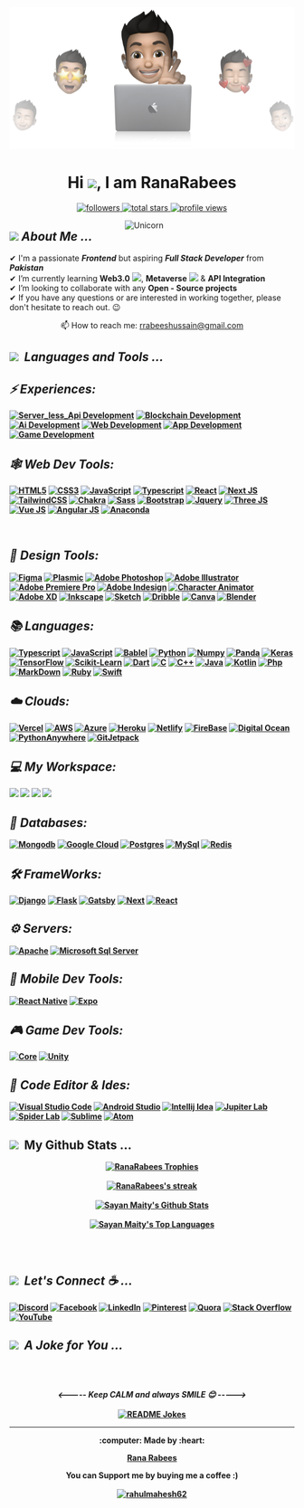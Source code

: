 <p align="center">
  <img src="./Hero.png"/>
</p>
<h1 align="center">Hi <img src="https://raw.githubusercontent.com/MartinHeinz/MartinHeinz/master/wave.gif" width="50">, I am RanaRabees</h1>

<p align="center">
<a href="https://github.com/RanaRabees?tab=followers">
  <img alt="followers" title="Follow me on Github" src="https://custom-icon-badges.demolab.com/github/followers/RanaRabees?color=236ad3&labelColor=1155ba&style=for-the-badge&logo=person-add&label=Followers&logoColor=white"/>
</a>
<a href="https://github.com/RanaRabees?tab=stars">
  <img alt="total stars" title="Total stars on GitHub" src="https://custom-icon-badges.demolab.com/github/stars/RanaRabees?color=55960c&style=for-the-badge&labelColor=488207&logo=star"/>

  <a href="https://github.com/RanaRabees">
	<img src="https://komarev.com/ghpvc/?username=RanaRabees&style=for-the-badge&color=blue" alt="profile views" title="Profile views on GitHub"/>
  </a>
</p>

<img align="right" width=300 alt="Unicorn" src="https://cdn.dribbble.com/users/1059583/screenshots/4171367/coding-freak.gif" />

## <img src="https://media.giphy.com/media/ObNTw8Uzwy6KQ/giphy.gif" width="34">&nbsp;***About Me ...***

✔ I'm a passionate ***Frontend*** but aspiring ***Full Stack Developer*** from ***Pakistan*** <br>
✔ I’m currently learning **Web3.0** <img height="14" src="https://reebaal-hussain.vercel.app/icons8-web-64.png">, **Metaverse** <img height="13" src="https://reebaal-hussain.vercel.app/icons8-metaverse-64.png"> & **API Integration**<br>
✔ I’m looking to collaborate with any **Open - Source projects**<br>
✔ If you have any questions or are interested in working together, please don't hesitate to reach out. 😉<br>
<p align='center'>
  📫 How to reach me: <a href='mailto:rrabeeshussain@gmail.com'>rrabeeshussain@gmail.com</a><br>
</p>

 ## <img src="https://media4.giphy.com/media/EYc4JlaJHXrEaSonAj/giphy.gif?cid=ecf05e47cfmfn1zxtc28oeth2y6mh4oahnibjrh3ldkdosza&rid=giphy.gif&ct=s" width="45">&nbsp;&nbsp;***Languages and Tools ...***
 


<h2><b><i align='center'> ⚡ Experiences: <br> <b /></i></h2>
  
[![Server_less_Api Development](https://img.shields.io/badge/Server_less_Api%20Development-20232A?style=for-the-badge&logo=Server_less_Api%20Development&logoColor=61DAFB)](https://github.com/RanaRabees)
[![Blockchain Development](https://img.shields.io/badge/Blockchain%20Development-20232A?style=for-the-badge&logo=Blockchain%20Development&logoColor=61DAFB)](https://github.com/RanaRabees)
[![Ai Development](https://img.shields.io/badge/Ai%20Development-20232A?style=for-the-badge&logo=Ai%20Development&logoColor=61DAFB)](https://github.com/RanaRabees)
[![Web Development](https://img.shields.io/badge/Web%20Development-20232A?style=for-the-badge&logo=Web%20Development&logoColor=61DAFB)](https://github.com/RanaRabees)
[![App Development](https://img.shields.io/badge/App%20Development-20232A?style=for-the-badge&logo=App%20Development&logoColor=61DAFB)](https://github.com/RanaRabees)
[![Game Development](https://img.shields.io/badge/Game%20Development-20232A?style=for-the-badge&logo=Game%20Development&logoColor=61DAFB)](https://github.com/RanaRabees)
  


<h2><b><i align='center'> 🕸️ Web Dev Tools: <br> <b /></i></h2>
  
[![HTML5](https://img.shields.io/badge/HTML5-E34F26?style=for-the-badge&logo=html5&logoColor=white)](https://github.com/RanaRabees)
[![CSS3](https://img.shields.io/badge/CSS3-1572B6?style=for-the-badge&logo=css3&logoColor=whit)](https://github.com/RanaRabees)
[![JavaScript](https://img.shields.io/badge/JavaScript-F7DF1E?style=for-the-badge&logo=javascript&logoColor=black)](https://github.com/RanaRabees)
[![Typescript](https://img.shields.io/badge/TypeScript-007ACC?style=for-the-badge&logo=typescript&logoColor=white)](https://github.com/RanaRabees)
[![React](https://img.shields.io/badge/React-20232A?style=for-the-badge&logo=react&logoColor=61DAFB)](https://github.com/RanaRabees)
[![Next JS](https://img.shields.io/badge/Next-black?style=for-the-badge&logo=next.js&logoColor=whit)](https://github.com/RanaRabees)
[![TailwindCSS](https://img.shields.io/badge/tailwindcss-%2338B2AC.svg?style=for-the-badge&logo=tailwind-css&logoColor=white)](https://github.com/RanaRabees)
[![Chakra](https://camo.githubusercontent.com/cc9699ba2e9366e1ea5cfc4ed7b8cdde446c40d13409cdc4773caae774dabfc8/68747470733a2f2f696d672e736869656c64732e696f2f62616467652f6368616b72612d2532333445443143352e7376673f7374796c653d666f722d7468652d6261646765266c6f676f3d6368616b72617569266c6f676f436f6c6f723d7768697465)](https:github.com/RanaRabees)
[![Sass](https://camo.githubusercontent.com/aa2d67d682b7d59cb0955695b192fc1390c9da34e90aa0c63079c411d01a9c66/68747470733a2f2f696d672e736869656c64732e696f2f62616467652f534153532d686f7470696e6b2e7376673f7374796c653d666f722d7468652d6261646765266c6f676f3d53415353266c6f676f436f6c6f723d7768697465)](https://github.com/RanaRabees)
[![Bootstrap](https://img.shields.io/badge/Bootstrap-563D7C?style=for-the-badge&logo=bootstrap&logoColor=white)](https://github.com/RanaRabees)
[![Jquery](https://camo.githubusercontent.com/d03eebeb5b432e60d3ed07e832e828f95e85f593c82b35f48bb24aa362f962a3/68747470733a2f2f696d672e736869656c64732e696f2f62616467652f6a71756572792d2532333037363941442e7376673f7374796c653d666f722d7468652d6261646765266c6f676f3d6a7175657279266c6f676f436f6c6f723d7768697465)](https://github.com/RanaRabees)
[![Three JS](https://camo.githubusercontent.com/e46148ed5e9cdfcec09a9b969a88e5c0793d62383884d93c058ffaa21405c03e/68747470733a2f2f696d672e736869656c64732e696f2f62616467652f74687265656a732d626c61636b3f7374796c653d666f722d7468652d6261646765266c6f676f3d74687265652e6a73266c6f676f436f6c6f723d7768697465)](https://github.com/RanaRabees)
[![Vue JS](https://camo.githubusercontent.com/372b662f4b2de885acce0f4619ab56a4ed9259d577cbdac8933b293d6e6f9f3f/68747470733a2f2f696d672e736869656c64732e696f2f62616467652f7675656a732d2532333335343935652e7376673f7374796c653d666f722d7468652d6261646765266c6f676f3d767565646f746a73266c6f676f436f6c6f723d253233344643303844)](https://github.com/RanaRabees)
[![Angular JS](https://camo.githubusercontent.com/0d7ee196556f885375bfd6c271a78a6c954a9a0e9f537074f1be7dde71142933/68747470733a2f2f696d672e736869656c64732e696f2f62616467652f616e67756c61722e6a732d2532334532333233372e7376673f7374796c653d666f722d7468652d6261646765266c6f676f3d616e67756c61726a73266c6f676f436f6c6f723d7768697465 "Angular.js")](https://github.com/RanaRabees)
[![Anaconda](https://camo.githubusercontent.com/b92df6010fa9372dafa7b14aa96fe86d6a8c9175fbc8253b3c044aaa004ecf7e/68747470733a2f2f696d672e736869656c64732e696f2f62616467652f416e61636f6e64612d2532333434413833332e7376673f7374796c653d666f722d7468652d6261646765266c6f676f3d616e61636f6e6461266c6f676f436f6c6f723d7768697465)](https://github.com/RanaRabees)

<br />
  


<h2><b><i align='center'> 🍧 Design Tools: <br> <b /></i></h2>
  
[![Figma](https://camo.githubusercontent.com/9a8ccd8ae319ddac9934db226e7834d7e1c61a31076e7d7c04ecb5bf352967aa/68747470733a2f2f696d672e736869656c64732e696f2f62616467652f6669676d612d2532334632344531452e7376673f7374796c653d666f722d7468652d6261646765266c6f676f3d6669676d61266c6f676f436f6c6f723d7768697465)](https://github.com/RanaRabees)
[![Plasmic](https://img.shields.io/badge/Plasmic-20232A?style=for-the-badge&logo=Plasmic&logoColor=61DAFB)](https://github.com/RanaRabees)
[![Adobe Photoshop](https://camo.githubusercontent.com/8ffe85b1568f67f58bb9988e94edcd0694f2fcc3703fc41752250349bc8ffba5/68747470733a2f2f696d672e736869656c64732e696f2f62616467652f61646f626570686f746f73686f702d2532333331413846462e7376673f7374796c653d666f722d7468652d6261646765266c6f676f3d61646f626570686f746f73686f70266c6f676f436f6c6f723d7768697465)](https://github.com/RanaRabees)
[![Adobe Illustrator](https://camo.githubusercontent.com/adebf69c3dfb7263c36029d63cec270d152374fe8591bd3b7ebed6027cee5cc1/68747470733a2f2f696d672e736869656c64732e696f2f62616467652f61646f6265696c6c7573747261746f722d2532334646394130302e7376673f7374796c653d666f722d7468652d6261646765266c6f676f3d61646f6265696c6c7573747261746f72266c6f676f436f6c6f723d7768697465)](https://github.com/RanaRabees)
[![Adobe Premiere Pro](https://camo.githubusercontent.com/7ac396d491f17b8487df277a8542f9fe3267eb9146910cc688ee8a6addb7ae15/68747470733a2f2f696d672e736869656c64732e696f2f62616467652f41646f62652532305072656d6965726525323050726f2d3939393946462e7376673f7374796c653d666f722d7468652d6261646765266c6f676f3d41646f62652532305072656d6965726525323050726f266c6f676f436f6c6f723d7768697465)](https://github.com/RanaRabees)
[![Adobe Indesign](https://camo.githubusercontent.com/77cb7e70c2315a3a8c57890526fca0877e8601f4e2fb325cc9ac45ed8f3ea460/68747470733a2f2f696d672e736869656c64732e696f2f62616467652f41646f6265253230496e44657369676e2d3439303231463f7374796c653d666f722d7468652d6261646765266c6f676f3d61646f6265696e64657369676e266c6f676f436f6c6f723d7768697465)](https://github.com/RanaRabees)
[![Character Animator](https://img.shields.io/badge/-Character%20Animator-orange)](https://github.com/RanaRabees)
[![Adobe XD](https://camo.githubusercontent.com/9171242d49b730e4161ecb2a4d2d40493f4dda51e9fe699919ea7c5ea92250ad/68747470733a2f2f696d672e736869656c64732e696f2f62616467652f41646f626525323058442d3437303133373f7374796c653d666f722d7468652d6261646765266c6f676f3d41646f62652532305844266c6f676f436f6c6f723d23464636314636)](https://github.com/RanaRabees)
[![Inkscape](https://camo.githubusercontent.com/bae7086a19b2448e35827886725754efab56b29eeb72cc5d77e1eec3a71eed81/68747470733a2f2f696d672e736869656c64732e696f2f62616467652f496e6b73636170652d6530653065303f7374796c653d666f722d7468652d6261646765266c6f676f3d696e6b7363617065266c6f676f436f6c6f723d303830413133)](https://github.com/RanaRabees)
[![Sketch ](https://camo.githubusercontent.com/64d47153ba3b9bbac61109a4508e9769f9b6981c8e50fc3c2e9415ee96e97c5d/68747470733a2f2f696d672e736869656c64732e696f2f62616467652f536b657463682d4646423338373f7374796c653d666f722d7468652d6261646765266c6f676f3d736b65746368266c6f676f436f6c6f723d626c61636b)](https://github.com/RanaRabees)
[![Dribble](https://camo.githubusercontent.com/5c1b49450cb16f532040cd485e0d08a85a0bd9d4163f9d7798773740511495d8/68747470733a2f2f696d672e736869656c64732e696f2f62616467652f4472696262626c652d4541344338393f7374796c653d666f722d7468652d6261646765266c6f676f3d6472696262626c65266c6f676f436f6c6f723d7768697465)](https://github.com/RanaRabees)
[![Canva](https://camo.githubusercontent.com/5e97a4e428eb8bdf169c671b77ebe47f45cf9ca4e704e4bcac4932d3c8511ad6/68747470733a2f2f696d672e736869656c64732e696f2f62616467652f43616e76612d2532333030433443432e7376673f7374796c653d666f722d7468652d6261646765266c6f676f3d43616e7661266c6f676f436f6c6f723d7768697465)](https://github.com/RanaRabees)
[![Blender](https://camo.githubusercontent.com/d3d4132d3bcfda9732f65588f94f52ca19a7649071a9456275760c68646d6099/68747470733a2f2f696d672e736869656c64732e696f2f62616467652f626c656e6465722d2532334635373932412e7376673f7374796c653d666f722d7468652d6261646765266c6f676f3d626c656e646572266c6f676f436f6c6f723d7768697465)](https://github.com/RanaRabees)
  


<h2><b><i align='center'> 📚 Languages: <br> <b /></i></h2>
  

[![Typescript](https://img.shields.io/badge/TypeScript-007ACC?style=for-the-badge&logo=typescript&logoColor=white)](https://github.com/RanaRabees)
[![JavaScript](https://img.shields.io/badge/JavaScript-F7DF1E?style=for-the-badge&logo=javascript&logoColor=black)](https://github.com/RanaRabees)
[![Bablel](https://camo.githubusercontent.com/a8b1da67e08c2cb950a978c27d56b7a966427a4f911fe142843b8cc2aa6a1db5/68747470733a2f2f696d672e736869656c64732e696f2f62616467652f426162656c2d4639444333653f7374796c653d666f722d7468652d6261646765266c6f676f3d626162656c266c6f676f436f6c6f723d626c61636b)](https://github.com/RanaRabees)
[![Python](https://camo.githubusercontent.com/a1b2dac5667822ee0d98ae6d799da61987fd1658dfeb4d2ca6e3c99b1535ebd8/68747470733a2f2f696d672e736869656c64732e696f2f62616467652f707974686f6e2d3336373041303f7374796c653d666f722d7468652d6261646765266c6f676f3d707974686f6e266c6f676f436f6c6f723d666664643534)](https://github.com/RanaRabees)
[![Numpy](https://camo.githubusercontent.com/f737c8a9e60949e59f80fcca0b0019df76efb3c8ae56d38736bb93e44b447000/68747470733a2f2f696d672e736869656c64732e696f2f62616467652f70616e6461732d2532333135303435382e7376673f7374796c653d666f722d7468652d6261646765266c6f676f3d70616e646173266c6f676f436f6c6f723d7768697465)](https://github.com/RanaRabees)
[![Panda](https://camo.githubusercontent.com/a1c5e9056e3be1e1058d8517b025af60f61f75395a78245776db71a7703aff9c/68747470733a2f2f696d672e736869656c64732e696f2f62616467652f6e756d70792d2532333031333234332e7376673f7374796c653d666f722d7468652d6261646765266c6f676f3d6e756d7079266c6f676f436f6c6f723d7768697465)](https://github.com/RanaRabees)
[![Keras](https://camo.githubusercontent.com/96796a43b2c70f9c57f3ad251efd2073b828ab3037e4af502c7c409f9564d2b7/68747470733a2f2f696d672e736869656c64732e696f2f62616467652f4b657261732d2532334430303030302e7376673f7374796c653d666f722d7468652d6261646765266c6f676f3d4b65726173266c6f676f436f6c6f723d7768697465)](https://github.com/RanaRabees)
[![TensorFlow](https://camo.githubusercontent.com/fec001b73f0253a3b7036f8cd5135d35797f0db64e9399903fc62e588e15ef43/68747470733a2f2f696d672e736869656c64732e696f2f62616467652f54656e736f72466c6f772d2532334646364630302e7376673f7374796c653d666f722d7468652d6261646765266c6f676f3d54656e736f72466c6f77266c6f676f436f6c6f723d7768697465)](https://github.com/RanaRabees)
[![Scikit-Learn](https://camo.githubusercontent.com/5e8b6493343a841ed161f1862e7de688f67ba8809ad0a76a8f04af618ab2c3bf/68747470733a2f2f696d672e736869656c64732e696f2f62616467652f7363696b69742d2d6c6561726e2d2532334637393331452e7376673f7374796c653d666f722d7468652d6261646765266c6f676f3d7363696b69742d6c6561726e266c6f676f436f6c6f723d7768697465)](https://github.com/RanaRabees)
[![Dart](https://camo.githubusercontent.com/a0a1ad90011aa02e7e6f32be4998b8843f0884eed20b575c8a2189859550824d/68747470733a2f2f696d672e736869656c64732e696f2f62616467652f646172742d2532333031373543322e7376673f7374796c653d666f722d7468652d6261646765266c6f676f3d64617274266c6f676f436f6c6f723d7768697465)](https://github.com/RanaRabees)
[![C](https://camo.githubusercontent.com/5859172b2d0854f4d70d35118ae1fbb8d92f967ea654f1bb1bdae4a346d03926/68747470733a2f2f696d672e736869656c64732e696f2f62616467652f632d2532333030353939432e7376673f7374796c653d666f722d7468652d6261646765266c6f676f3d63266c6f676f436f6c6f723d7768697465)](https://github.com/RanaRabees)
[![C++](https://camo.githubusercontent.com/891c1fd9d2ab2adf1053e8514f469b94049769ccd9d2765c8e06e9c1b6da1b8c/68747470733a2f2f696d672e736869656c64732e696f2f62616467652f632b2b2d2532333030353939432e7376673f7374796c653d666f722d7468652d6261646765266c6f676f3d63253242253242266c6f676f436f6c6f723d7768697465)](https://github.com/RanaRabees)
[![Java](https://camo.githubusercontent.com/6cbecd63a9a8f83ee186885c446938820ffa8304942a284ee6e1e2acb2bfd822/68747470733a2f2f696d672e736869656c64732e696f2f62616467652f6a6176612d2532334544384230302e7376673f7374796c653d666f722d7468652d6261646765266c6f676f3d6a617661266c6f676f436f6c6f723d7768697465)](https://github.com/RanaRabees)
[![Kotlin](https://camo.githubusercontent.com/cdf0b26edbf443b16d9b2357b76f8557d527e4d80625fb844d5342462d654e9a/68747470733a2f2f696d672e736869656c64732e696f2f62616467652f6b6f746c696e2d2532333030393544352e7376673f7374796c653d666f722d7468652d6261646765266c6f676f3d6b6f746c696e266c6f676f436f6c6f723d7768697465)](https://github.com/RanaRabees)
[![Php](https://camo.githubusercontent.com/b7e290d2aeff9829bba45e897265ceebd34b25f6f7efba4b08e1b23cfe0815e7/68747470733a2f2f696d672e736869656c64732e696f2f62616467652f7068702d2532333737374242342e7376673f7374796c653d666f722d7468652d6261646765266c6f676f3d706870266c6f676f436f6c6f723d7768697465)](https://github.com/RanaRabees)
[![MarkDown](https://camo.githubusercontent.com/a44844ce4d3bf26f4685d5ae0e0fab359cdeca62ad71c675d3d89fd30f418665/68747470733a2f2f696d672e736869656c64732e696f2f62616467652f6d61726b646f776e2d2532333030303030302e7376673f7374796c653d666f722d7468652d6261646765266c6f676f3d6d61726b646f776e266c6f676f436f6c6f723d7768697465)](https://github.com/RanaRabees)
[![Ruby](https://camo.githubusercontent.com/5b61735c54b91b851198d6de978a3ff3f3f9b5c2428bd5ed7f28ced1c93a181c/68747470733a2f2f696d672e736869656c64732e696f2f62616467652f727562792d2532334343333432442e7376673f7374796c653d666f722d7468652d6261646765266c6f676f3d72756279266c6f676f436f6c6f723d7768697465)](https://github.com/RanaRabees)
[![Swift](https://camo.githubusercontent.com/55e1508d75defa7d658205a949df888cfc46f1fc0c933478c71a7d9bd208029a/68747470733a2f2f696d672e736869656c64732e696f2f62616467652f73776966742d4635344132413f7374796c653d666f722d7468652d6261646765266c6f676f3d7377696674266c6f676f436f6c6f723d7768697465)](https://github.com/RanaRabees)
  


<h2><b><i align='center'> ☁️ Clouds: <br> <b /></i></h2>
  
[![Vercel](https://camo.githubusercontent.com/22547aa007860433c23771dfd59d184297d9433adcf3082be8515a28a16cd875/68747470733a2f2f696d672e736869656c64732e696f2f62616467652f76657263656c2d2532333030303030302e7376673f7374796c653d666f722d7468652d6261646765266c6f676f3d76657263656c266c6f676f436f6c6f723d7768697465)](https://github.com/RanaRabees)
[![AWS](https://camo.githubusercontent.com/9281daa5684971fd3325661e3dd5fea86b21a902e3741a556fb636fbf0e2f3d4/68747470733a2f2f696d672e736869656c64732e696f2f62616467652f4157532d2532334646393930302e7376673f7374796c653d666f722d7468652d6261646765266c6f676f3d616d617a6f6e2d617773266c6f676f436f6c6f723d7768697465)](https://github.com/RanaRabees)
[![Azure](https://camo.githubusercontent.com/bdceff7844d6316ebd4afb3ef39502a89bc897b84819844c7dafb867e44d07ec/68747470733a2f2f696d672e736869656c64732e696f2f62616467652f617a7572652d2532333030373243362e7376673f7374796c653d666f722d7468652d6261646765266c6f676f3d617a7572652d6465766f7073266c6f676f436f6c6f723d7768697465)](https://github.com/RanaRabees)
[![Heroku](https://camo.githubusercontent.com/d18f98a93a8ca015503870e592f96dbdf86f41048e9de1fbbbd4b2dcc7c456b1/68747470733a2f2f696d672e736869656c64732e696f2f62616467652f6865726f6b752d2532333433303039382e7376673f7374796c653d666f722d7468652d6261646765266c6f676f3d6865726f6b75266c6f676f436f6c6f723d7768697465)](https://github.com/RanaRabees)
[![Netlify](https://camo.githubusercontent.com/dfb4109b571fbeb03ce2fe6eefb9eb9a3ca63e618e57002cc4b17d784baea807/68747470733a2f2f696d672e736869656c64732e696f2f62616467652f6e65746c6966792d2532333030303030302e7376673f7374796c653d666f722d7468652d6261646765266c6f676f3d6e65746c696679266c6f676f436f6c6f723d23303043374237)](https://github.com/RanaRabees)
[![FireBase](https://camo.githubusercontent.com/a65fcdf7030d79c00f4c3d8bab84de39107f5777fca4d12f0cb64440015183fe/68747470733a2f2f696d672e736869656c64732e696f2f62616467652f66697265626173652d2532333033394245352e7376673f7374796c653d666f722d7468652d6261646765266c6f676f3d6669726562617365)](https://github.com/RanaRabees)
[![Digital Ocean](https://camo.githubusercontent.com/34424849aa826b133406acdd126f455a7eb5d0369d2dac3d28ddbfcc40e054a9/68747470733a2f2f696d672e736869656c64732e696f2f62616467652f4469676974616c4f6365616e2d2532333031363766662e7376673f7374796c653d666f722d7468652d6261646765266c6f676f3d6469676974616c4f6365616e266c6f676f436f6c6f723d7768697465)](https://github.com/RanaRabees)
[![PythonAnywhere](https://img.shields.io/badge/PythonAnywhere-20232A?style=for-the-badge&logo=PythonAnywhere&logoColor=61DAFB)](https://github.com/RanaRabees)
[![GitJetpack](https://img.shields.io/badge/GitJetpack-20232A?style=for-the-badge&logo=GitJetpack&logoColor=61DAFB)](https://github.com/RanaRabees)
  


<h2><b><i align='center'> 💻 My Workspace: <br> <b /></i></h2>
  
<p>
  <img src="https://img.shields.io/badge/windows-%230078D6.svg?&style=for-the-badge&logo=windows&logoColor=white" />
  <img src="https://img.shields.io/badge/intel-core%20i5%2010th-%230071C5.svg?&style=for-the-badge&logo=intel&logoColor=white" />
  <img src="https://img.shields.io/badge/RAM-16GB-%230071C5.svg?&style=for-the-badge&logoColor=white" />
  <img src="https://img.shields.io/badge/nvidia-gtx%201650-%2376B900.svg?&style=for-the-badge&logo=nvidia&logoColor=white" />
<p />
  




<h2><b><i align='center'> 📅 Databases: <br> <b /></i></h2>
  

[![Mongodb](https://img.shields.io/badge/MongoDB-4EA94B?style=for-the-badge&logo=mongodb&logoColor=white)](https://github.com/RanaRabees)
[![Google Cloud ](https://camo.githubusercontent.com/7b2324b305d6c55a7c0aa7cb47ba8666d2bc3d4b597b06979c9564135d87b80a/68747470733a2f2f696d672e736869656c64732e696f2f62616467652f476f6f676c65253230436c6f75642d2532333432383546342e7376673f7374796c653d666f722d7468652d6261646765266c6f676f3d676f6f676c652d636c6f7564266c6f676f436f6c6f723d7768697465)](https://github.com/RanaRabees)
[![Postgres](https://camo.githubusercontent.com/29e7fc6c62f61f432d3852fbfa4190ff07f397ca3bde27a8196bcd5beae3ff77/68747470733a2f2f696d672e736869656c64732e696f2f62616467652f706f7374677265732d2532333331363139322e7376673f7374796c653d666f722d7468652d6261646765266c6f676f3d706f737467726573716c266c6f676f436f6c6f723d7768697465)](https://github.com/RanaRabees)
[![MySql](https://camo.githubusercontent.com/918fce8d50581bd97b7133e677a78ed2cad14f970522f219daaeb6d1c81060e1/68747470733a2f2f696d672e736869656c64732e696f2f62616467652f6d7973716c2d2532333030662e7376673f7374796c653d666f722d7468652d6261646765266c6f676f3d6d7973716c266c6f676f436f6c6f723d7768697465)](https://github.com/RanaRabees)
[![Redis](https://camo.githubusercontent.com/ebd60befd49443c14417baff1700c7887f1a3c9c171612b2021a24c597e4b2ea/68747470733a2f2f696d672e736869656c64732e696f2f62616467652f72656469732d2532334444303033312e7376673f7374796c653d666f722d7468652d6261646765266c6f676f3d7265646973266c6f676f436f6c6f723d7768697465)](https://github.com/RanaRabees)

  


<h2><b><i align='center'> 🛠️ FrameWorks: <br> <b /></i></h2>
  
[![Django](https://camo.githubusercontent.com/5473e0d3006bb7e662bdf754d830a026ce050be61f1cbbd4689783ae49950b93/68747470733a2f2f696d672e736869656c64732e696f2f62616467652f646a616e676f2d2532333039324532302e7376673f7374796c653d666f722d7468652d6261646765266c6f676f3d646a616e676f266c6f676f436f6c6f723d7768697465)](https://github.com/RanaRabees)
[![Flask](https://camo.githubusercontent.com/43c40e9f61f01e780f4cfed5dafda9e3494310ba1b6ea11e20c4949e556a47c3/68747470733a2f2f696d672e736869656c64732e696f2f62616467652f666c61736b2d2532333030302e7376673f7374796c653d666f722d7468652d6261646765266c6f676f3d666c61736b266c6f676f436f6c6f723d7768697465)](https://github.com/RanaRabees)
[![Gatsby](https://camo.githubusercontent.com/9b7982c2f9e3a972e53616030d446d32cb68c46cc7a5d97376126c615063d769/68747470733a2f2f696d672e736869656c64732e696f2f62616467652f4761747362792d2532333636333339392e7376673f7374796c653d666f722d7468652d6261646765266c6f676f3d676174736279266c6f676f436f6c6f723d7768697465)](https://github.com/RanaRabees)
[![Next](https://camo.githubusercontent.com/b7395b00d152dc8f19cec61f582369bd580e31b8ed93d34646ec43aa675baa7c/68747470733a2f2f696d672e736869656c64732e696f2f62616467652f4e6578742d626c61636b3f7374796c653d666f722d7468652d6261646765266c6f676f3d6e6578742e6a73266c6f676f436f6c6f723d7768697465)](https://github.com/RanaRabees)
[![React](https://camo.githubusercontent.com/ab4c3c731a174a63df861f7b118d6c8a6c52040a021a552628db877bd518fe84/68747470733a2f2f696d672e736869656c64732e696f2f62616467652f72656163742d2532333230323332612e7376673f7374796c653d666f722d7468652d6261646765266c6f676f3d7265616374266c6f676f436f6c6f723d253233363144414642)](https://github.com/RanaRabees)
  



<h2><b><i align='center'> ⚙️ Servers: <br> <b /></i></h2>
  
[![Apache](https://camo.githubusercontent.com/acff88bd2d82eff6ea10c73fbca11dd9cb70137751ef44d5f60879e5899ce37b/68747470733a2f2f696d672e736869656c64732e696f2f62616467652f6170616368652d2532334434323032392e7376673f7374796c653d666f722d7468652d6261646765266c6f676f3d617061636865266c6f676f436f6c6f723d7768697465)](https://github.com/RanaRabees)
[![Microsoft Sql Server](https://camo.githubusercontent.com/84fa7f6c26f4067f74daaf973dfd43b2547111617349ce2256ed3c42df2b7722/68747470733a2f2f696d672e736869656c64732e696f2f62616467652f4d6963726f736f667425323053514c25323053657665722d4343323932373f7374796c653d666f722d7468652d6261646765266c6f676f3d6d6963726f736f667425323073716c253230736572766572266c6f676f436f6c6f723d7768697465)](https://github.com/RanaRabees)
  



<h2><b><i align='center'> 📱 Mobile Dev Tools: <br> <b /></i></h2>
  
[![React Native](https://img.shields.io/badge/React_Native-20232A?style=for-the-badge&logo=react&logoColor=61DAFB "React Native")](https://github.com/RanaRabees)
[![Expo](https://camo.githubusercontent.com/21993b10b489d1a96fcc783ca38c6a721b2835a7b99117921f20ad766e8e05e1/68747470733a2f2f696d672e736869656c64732e696f2f62616467652f6578706f2d3143314532343f7374796c653d666f722d7468652d6261646765266c6f676f3d6578706f266c6f676f436f6c6f723d23443034413337 "Expo")](https://github.com/RanaRabees)
  



<h2><b><i align='center'> 🎮 Game Dev Tools: <br> <b /></i></h2>
  
[![Core](https://img.shields.io/badge/Core-20232A?style=for-the-badge&logo=core&logoColor=61DAFB "Core")](https://github.com/RanaRabees)
[![Unity](https://img.shields.io/badge/Unity-20232A?style=for-the-badge&logo=Unity&logoColor=61DAFB "Unity")](https://github.com/RanaRabees)
  


<h2><b><i align='center'> 📄 Code Editor & Ides: <br> <b /></i></h2>
  
[![Visual Studio Code](https://img.shields.io/badge/Visual%20Studio%20Code-20232A?style=for-the-badge&logo=Visual%20Studio%20Code&logoColor=61DAFB)](https://github.com/RanaRabees)
[![Android Studio](https://img.shields.io/badge/Android%20Studio-20232A?style=for-the-badge&logo=Android%20Studio&logoColor=61DAFB)](https://github.com/RanaRabees)
[![Intellij Idea](https://img.shields.io/badge/Intellij%20Idea-20232A?style=for-the-badge&logo=Intellij%20Idea&logoColor=61DAFB)](https://github.com/RanaRabees)
[![Jupiter Lab](https://img.shields.io/badge/Jupiter%20Lab-20232A?style=for-the-badge&logo=Jupiter%20Lab&logoColor=61DAFB)](https://github.com/RanaRabees)
[![Spider Lab](https://img.shields.io/badge/Spider%20Lab-20232A?style=for-the-badge&logo=Spider%20Lab&logoColor=61DAFB)](https://github.com/RanaRabees)
[![Sublime](https://img.shields.io/badge/Sublime-20232A?style=for-the-badge&logo=Sublime&logoColor=61DAFB)](https://github.com/RanaRabees)
[![Atom](https://img.shields.io/badge/Atom-20232A?style=for-the-badge&logo=Atom&logoColor=61DAFB)](https://github.com/RanaRabees)




## <img src="https://camo.githubusercontent.com/de4126dd5395c2fb600da5d41aa142767bd97d7e14fbe15a75140ef024ec13de/68747470733a2f2f6d656469612e67697068792e636f6d2f6d656469612f636a3837437866527472556966463352796b2f67697068792e676966" width="42px">&nbsp; My Github Stats ...



<p align="center">
	<a href="#">
		<img title="RanaRabees Trophies" alt="RanaRabees Trophies" src="https://github-profile-trophy.vercel.app/?username=RanaRabees&theme=radical&no-frame=false&no-bg=false&margin-w=4"/></a>
<br/><br/>
  <a href="#">
     <img title="🔥 RanaRabees's streak" alt="RanaRabees's streak" src="https://github-readme-stats.vercel.app/api?username=RanaRabees&theme=material-palenight&text_color=99FF89&icon_color=C492E3&count_private=true&hide=contribs&show_icons=true"/></a>
<br/><br/>
  <a href="#"><img alt="Sayan Maity's Github Stats" src="https://github-readme-streak-stats.herokuapp.com?user=RanaRabees&theme=material-palenight&hide_border=true&date_format=j%20M%5B%20Y%5D&currStreakLabel=99FF89&currStreakNum=99FF89" /></a>
<br/><br/>
  <a href="#"><img alt="Sayan Maity's Top Languages" src="https://github-readme-stats.vercel.app/api/top-langs/?username=RanaRabees&theme=material-palenight&hide=Jupyter&layout=compact" /></a>
  
  </p>
  <br/><br/>


## <img src="https://media3.giphy.com/media/PriRrJixIzTRwNMsy9/giphy.webp?cid=ecf05e47prikqp6nhcgdngzfu8ymsw05p79fnohthra1rn9w&rid=giphy.webp&ct=s" width="42" />&nbsp; ***Let's Connect :coffee: ...***

<p align="center">
	
[![Discord](https://img.shields.io/badge/Discord-%237289DA.svg?&style=for-the-badge&logo=discord&logoColor=white)](https://discord.gg/5BWrKXNH) [![Facebook](https://img.shields.io/badge/Facebook-%231877F2.svg?&style=for-the-badge&logo=Facebook&logoColor=white)](https://www.facebook.com/profile.php?id=100088786788881) [![LinkedIn](https://img.shields.io/badge/LinkedIn-%230077B5.svg?&style=for-the-badge&logo=linkedin&logoColor=white)](https://www.linkedin.com/in/rana-rabees-064830251/) [![Pinterest](https://img.shields.io/badge/Pinterest-%23E60023.svg?&style=for-the-badge&logo=Pinterest&logoColor=white)](https://www.pinterest.com/RanaRabees/) [![Quora](https://img.shields.io/badge/Quora-%23B92B27.svg?&style=for-the-badge&logo=Quora&logoColor=white)](https://www.quora.com/profile/RanaRabees) [![Stack Overflow](https://img.shields.io/badge/-Stackoverflow-FE7A16?&style=for-the-badge&logo=stack-overflow&logoColor=white)](https://stackoverflow.com/users/19986124/ranarabees) [![YouTube](https://img.shields.io/badge/YouTube-%23FF0000.svg?&style=for-the-badge&logo=YouTube&logoColor=white)](https://www.youtube.com/@RanaVerse786) <br>

</p>

## <img src="https://emojis.slackmojis.com/emojis/images/1579216111/7550/pikachu_wave.gif?1579216111" width="38" />&nbsp; ***A Joke for You ...***


<br><br>
<div align="center">
<i><----- Keep CALM and always SMILE  😊 -----></i><br><br>
<a href="https://readme-jokes.vercel.app"><img align="center" src="https://readme-jokes.vercel.app/api" alt="README Jokes"></a>
</div>
<!-- markdownlint-enable MD033 -->

---
<div align="center">
:computer: Made by :heart:

[Rana Rabees](https://github.com/RanaRabees)

You can Support me by buying me a coffee :)
<p align = "center"><a href="https://www.buymeacoffee.com/RanaRabees"> <img align="center" src="https://cdn.buymeacoffee.com/buttons/v2/default-yellow.png" height="45" width="170" alt="rahulmahesh62" /></a></p><br><br>
	
</div>

